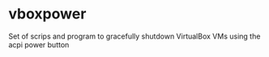 vboxpower
=========

Set of scrips and program to gracefully shutdown VirtualBox VMs using the acpi power button
